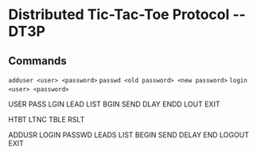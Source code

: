 # Distributed Tic-Tac-Toe Protocol -- DT3P

## Commands

`adduser <user> <password>`
`passwd <old password> <new password>`
`login <user> <password>`

USER
PASS
LGIN
LEAD
LIST
BGIN
SEND
DLAY
ENDD
LOUT
EXIT

HTBT
LTNC
TBLE
RSLT

ADDUSR
LOGIN
PASSWD
LEADS
LIST
BEGIN
SEND
DELAY
END
LOGOUT
EXIT
